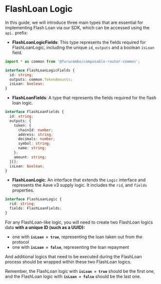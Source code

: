 # FlashLoan Logic

In this guide, we will introduce three main types that are essential for implementing Flash Loan via our SDK, which can be accessed using the `api.` prefix:

* **FlashLoanLogicFields**: This type represents the fields required for FlashLoanLogic, including the unique `id`, `outputs` and a boolean `isLoan` field.

```typescript
import * as common from '@furucombo/composable-router-common';

interface FlashLoanLogicFields {
  id: string;
  outputs: common.TokenAmounts;
  isLoan: boolean;
}
```

* **FlashLoanFields**: A type that represents the fields required for the flash loan logic.

```typescript
interface FlashLoanFields {
  id: string;
  outputs: {
    token: {
      chainId: number;
      address: string;
      decimals: number;
      symbol: string;
      name: string;
    };
    amount: string;
  }[];
  isLoan: boolean;
}
```

* **FlashLoanLogic**: An interface that extends the `Logic` interface and represents the Aave v3 supply logic. It includes the `rid`, and `fields` properties.

```typescript
interface FlashLoanLogic {
  rid: string;
  fields: FlashLoanFields;
}
```

For any FlashLoan-like logic, you will need to create two FlashLoan logics data **with a unique ID (such as a UUID):**

* one with **`isLoan = true`**, representing the loan taken out from the protocol
* one with **`isLoan = false`**, representing the loan repayment

And additional logics that need to be executed during the FlashLoan process should be wrapped within these two FlashLoan logics.

Remember, the FlashLoan logic with **`isLoan = true`** should be the first one, and the FlashLoan logic with **`isLoan = false`** should be the last one.
